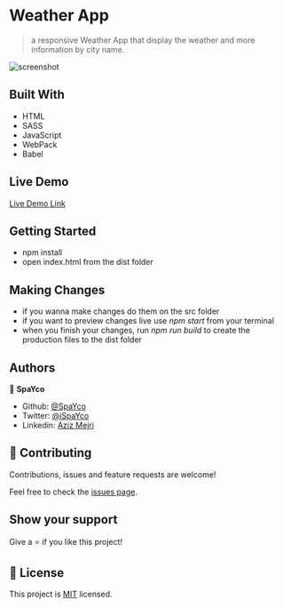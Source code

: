 # Weather App

> a responsive Weather App that display the weather and more information by city name.

![screenshot](./app_screenshot.png)

## Built With

- HTML
- SASS
- JavaScript
- WebPack
- Babel

## Live Demo

[Live Demo Link](https://nostalgic-ardinghelli-b51cf2.netlify.app/)


## Getting Started

- npm install
- open index.html from the dist folder


## Making Changes

- if you wanna make changes do them on the src folder 
- if you want to preview changes live use *npm start* from your terminal
- when you finish your changes, run *npm run build* to create the production files to the dist folder

## Authors

👤 **SpaYco**

- Github: [@SpaYco](https://github.com/SpaYco)
- Twitter: [@iSpaYco](https://twitter.com/iSpaYco)
- Linkedin: [Aziz Mejri](https://linkedin.com/in/spayco)

## 🤝 Contributing

Contributions, issues and feature requests are welcome!

Feel free to check the [issues page](issues/).

## Show your support

Give a ⭐️ if you like this project!

## 📝 License

This project is [MIT](lic.url) licensed.
